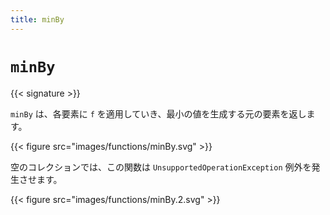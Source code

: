 ```yaml
---
title: minBy
---
```


# `minBy`

{{< signature >}}

`minBy` は、各要素に `f` を適用していき、最小の値を生成する元の要素を返します。

{{< figure src="images/functions/minBy.svg" >}}

空のコレクションでは、この関数は `UnsupportedOperationException` 例外を発生させます。

{{< figure src="images/functions/minBy.2.svg" >}}
